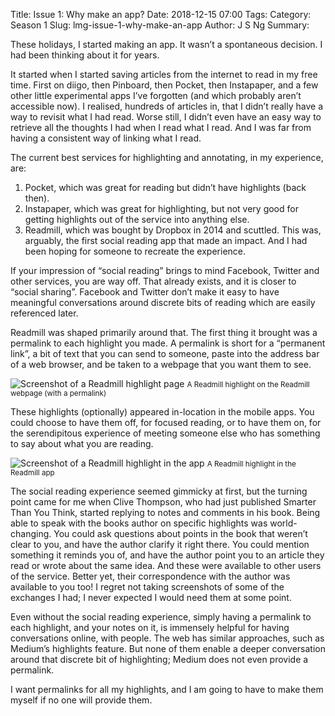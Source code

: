 Title: Issue 1: Why make an app?
Date: 2018-12-15 07:00
Tags: 
Category: Season 1
Slug: lmg-issue-1-why-make-an-app
Author: J S Ng
Summary: 

These holidays, I started making an app. It wasn’t a spontaneous decision. I had been thinking about it for years.

It started when I started saving articles from the internet to read in my free time. First on diigo, then Pinboard, then Pocket, then Instapaper, and a few other little experimental apps I’ve forgotten (and which probably aren’t accessible now). I realised, hundreds of articles in, that I didn’t really have a way to revisit what I had read. Worse still, I didn’t even have an easy way to retrieve all the thoughts I had when I read what I read. And I was far from having a consistent way of linking what I read.

The current best services for highlighting and annotating, in my experience, are:
1) Pocket, which was great for reading but didn’t have highlights (back then).
2) Instapaper, which was great for highlighting, but not very good for getting highlights out of the service into anything else.
3) Readmill, which was bought by Dropbox in 2014 and scuttled. This was, arguably, the first social reading app that made an impact. And I had been hoping for someone to recreate the experience.

If your impression of “social reading” brings to mind Facebook, Twitter and other services, you are way off. That already exists, and it is closer to “social sharing”. Facebook and Twitter don’t make it easy to have meaningful conversations around discrete bits of reading which are easily referenced later.

Readmill was shaped primarily around that. The first thing it brought was a permalink to each highlight you made. A permalink is short for a “permanent link”, a bit of text that you can send to someone, paste into the address bar of a web browser, and be taken to a webpage that you want them to see.

![Screenshot of a Readmill highlight page](https://github.com/ngjunsiang/laymansguide/blob/release/season1/issue001/issue001_01.jpg?raw=true)
<small>A Readmill highlight on the Readmill webpage (with a permalink)</small>

These highlights (optionally) appeared in-location in the mobile apps. You could choose to have them off, for focused reading, or to have them on, for the serendipitous experience of meeting someone else who has something to say about what you are reading.

![Screenshot of a Readmill highlight in the app]({attach}/season1/issue001/issue001_02.png)
<small>A Readmill highlight in the Readmill app</small>

The social reading experience seemed gimmicky at first, but the turning point came for me when Clive Thompson, who had just published Smarter Than You Think, started replying to notes and comments in his book. Being able to speak with the books author on specific highlights was world-changing. You could ask questions about points in the book that weren’t clear to you, and have the author clarify it right there. You could mention something it reminds you of, and have the author point you to an article they read or wrote about the same idea. And these were available to other users of the service. Better yet, their correspondence with the author was available to you too! I regret not taking screenshots of some of the exchanges I had; I never expected I would need them at some point.

Even without the social reading experience, simply having a permalink to each highlight, and your notes on it, is immensely helpful for having conversations online, with people. The web has similar approaches, such as Medium’s highlights feature. But none of them enable a deeper conversation around that discrete bit of highlighting; Medium does not even provide a permalink.

I want permalinks for all my highlights, and I am going to have to make them myself if no one will provide them.
